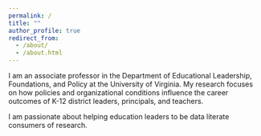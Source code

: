 ```yaml
---
permalink: /
title: ""
author_profile: true
redirect_from: 
  - /about/
  - /about.html
---
```


I am an associate professor in the Department of Educational Leadership, Foundations, and Policy at the University of Virginia. My research focuses on how policies and organizational conditions influence the career outcomes of K-12 district leaders, principals, and teachers. 

I am passionate about helping education leaders to be data literate consumers of research.

